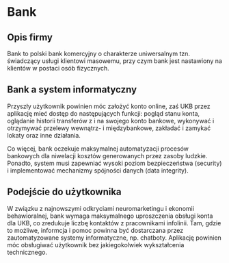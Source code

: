 # Bank

## Opis firmy

Bank to polski bank komercyjny o charakterze uniwersalnym tzn. świadczący usługi klientowi masowemu, przy czym bank jest nastawiony na klientów w postaci osób fizycznych.

## Bank a system informatyczny

Przyszły użytkownik powinien móc założyć konto online, zaś UKB przez aplikację mieć dostęp do następujących funkcji: pogląd stanu konta, oglądanie historii transferów z i na swojego konto bankowe, wykonywać i otrzymywać przelewy wewnątrz- i międzybankowe, zakładać i zamykać lokaty oraz inne działania.

Co więcej, bank oczekuje maksymalnej automatyzacji procesów bankowych dla niwelacji kosztów generowanych przez zasoby ludzkie. Ponadto, system musi zapewniać wysoki poziom bezpieczeństwa (security) i implementować mechanizmy spójności danych (data integrity).

## Podejście do użytkownika

W związku z najnowszymi odkryciami neuromarketingu i ekonomii behawioralnej, bank wymaga maksymalnego uproszczenia obsługi konta dla UKB, co zredukuje liczbę kontaktów z pracownikami infolinii. Tam, gdzie to możliwe, informcja i pomoc powinna być dostarczana przez zautomatyzowane systemy informatyczne, np. chatboty. Aplikację powinien móc obsługiwać użytkownik bez jakiegokolwiek wykształcenia technicznego.
